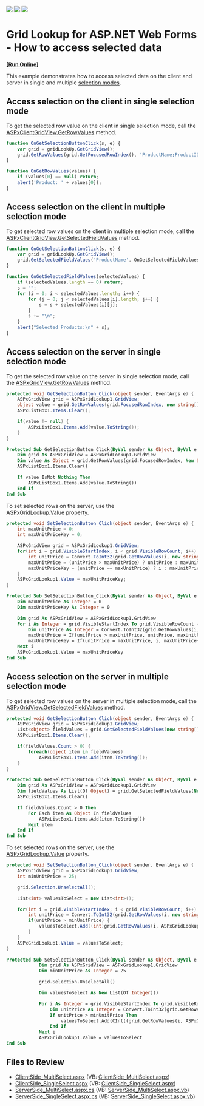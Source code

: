 <!-- default badges list -->
![](https://img.shields.io/endpoint?url=https://codecentral.devexpress.com/api/v1/VersionRange/128531222/16.1.6%2B)
[![](https://img.shields.io/badge/Open_in_DevExpress_Support_Center-FF7200?style=flat-square&logo=DevExpress&logoColor=white)](https://supportcenter.devexpress.com/ticket/details/E4742)
[![](https://img.shields.io/badge/📖_How_to_use_DevExpress_Examples-e9f6fc?style=flat-square)](https://docs.devexpress.com/GeneralInformation/403183)
<!-- default badges end -->

# Grid Lookup for ASP.NET Web Forms - How to access selected data
<!-- run online -->
**[[Run Online]](https://codecentral.devexpress.com/128531222/)**
<!-- run online end -->

This example demonstrates how to access selected data on the client and server in single and multiple [selection modes](https://docs.devexpress.com/AspNet/9075/components/grid-view/concepts/aspxgridlookup/selection-modes).

## Access selection on the client in single selection mode

To get the selected row value on the client in single selection mode, call the [ASPxClientGridView.GetRowValues](https://docs.devexpress.com/AspNet/js-ASPxClientGridView.GetRowValues(visibleIndex-fieldNames-onCallback)) method.
  
```js  
function OnGetSelectionButtonClick(s, e) {  
    var grid = gridLookUp.GetGridView();  
    grid.GetRowValues(grid.GetFocusedRowIndex(), 'ProductName;ProductID', OnGetRowValues);  
}  

function OnGetRowValues(values) {  
    if (values[0] == null) return;  
    alert('Product: ' + values[0]);  
}  
```

## Access selection on the client in multiple selection mode

To get selected row values on the client in multiple selection mode, call the [ASPxClientGridView.GetSelectedFieldValues](https://docs.devexpress.com/AspNet/js-ASPxClientGridView.GetSelectedFieldValues(fieldNames-onCallback)) method.
  
```js  
function OnGetSelectionButtonClick(s, e) {  
    var grid = gridLookUp.GetGridView();  
    grid.GetSelectedFieldValues('ProductName', OnGetSelectedFieldValues);  
}  

function OnGetSelectedFieldValues(selectedValues) {  
    if (selectedValues.length == 0) return;  
    s = "";  
    for (i = 0; i < selectedValues.length; i++) {  
        for (j = 0; j < selectedValues[i].length; j++) {  
            s = s + selectedValues[i][j];  
        }  
        s += "\n";  
    }  
    alert("Selected Products:\n" + s);  
}  
```

## Access selection on the server in single selection mode

To get the selected row value on the server in single selection mode, call the [ASPxGridView.GetRowValues](https://docs.devexpress.com/AspNet/DevExpress.Web.ASPxGridView.GetRowValues(System.Int32-System.String--)) method.
  
```cs  
protected void GetSelectionButton_Click(object sender, EventArgs e) {  
    ASPxGridView grid = ASPxGridLookup1.GridView;  
    object value = grid.GetRowValues(grid.FocusedRowIndex, new string[] { "ProductName" });  
    ASPxListBox1.Items.Clear();  

    if(value != null) {  
        ASPxListBox1.Items.Add(value.ToString());  
    }  
}  
```  
  
```vb  
Protected Sub GetSelectionButton_Click(ByVal sender As Object, ByVal e As EventArgs)  
    Dim grid As ASPxGridView = ASPxGridLookup1.GridView  
    Dim value As Object = grid.GetRowValues(grid.FocusedRowIndex, New String() { "ProductName" })  
    ASPxListBox1.Items.Clear()  

    If value IsNot Nothing Then  
        ASPxListBox1.Items.Add(value.ToString())  
    End If  
End Sub  
```  

To set selected rows on the server, use the [ASPxGridLookup.Value](https://docs.devexpress.com/AspNet/DevExpress.Web.ASPxGridLookup.Value) property.  
    
```cs  
protected void SetSelectionButton_Click(object sender, EventArgs e) {  
    int maxUnitPrice = 0;  
    int maxUnitPriceKey = 0;  

    ASPxGridView grid = ASPxGridLookup1.GridView;  
    for(int i = grid.VisibleStartIndex; i < grid.VisibleRowCount; i++) {  
        int unitPrice = Convert.ToInt32(grid.GetRowValues(i, new string[] { "UnitPrice" }));  
        maxUnitPrice = (unitPrice > maxUnitPrice) ? unitPrice : maxUnitPrice;  
        maxUnitPriceKey = (unitPrice == maxUnitPrice) ? i : maxUnitPriceKey;  
    }  
    ASPxGridLookup1.Value = maxUnitPriceKey;  
}  
```  
  
```vb  
Protected Sub SetSelectionButton_Click(ByVal sender As Object, ByVal e As EventArgs)  
    Dim maxUnitPrice As Integer = 0  
    Dim maxUnitPriceKey As Integer = 0  

    Dim grid As ASPxGridView = ASPxGridLookup1.GridView  
    For i As Integer = grid.VisibleStartIndex To grid.VisibleRowCount - 1  
        Dim unitPrice As Integer = Convert.ToInt32(grid.GetRowValues(i, New String() { "UnitPrice" }))  
        maxUnitPrice = If(unitPrice > maxUnitPrice, unitPrice, maxUnitPrice)  
        maxUnitPriceKey = If(unitPrice = maxUnitPrice, i, maxUnitPriceKey)  
    Next i  
    ASPxGridLookup1.Value = maxUnitPriceKey  
End Sub  
```  


## Access selection on the server in multiple selection mode
 
To get selected row values on the server in multiple selection mode, call the [ASPxGridView.GetSelectedFieldValues](https://docs.devexpress.com/AspNet/DevExpress.Web.ASPxGridBase.GetSelectedFieldValues(System.String--)) method.
  
```cs  
protected void GetSelectionButton_Click(object sender, EventArgs e) {  
    ASPxGridView grid = ASPxGridLookup1.GridView;  
    List<object> fieldValues = grid.GetSelectedFieldValues(new string[] { "ProductName" });  
    ASPxListBox1.Items.Clear();  

    if(fieldValues.Count > 0) {  
        foreach(object item in fieldValues)  
            ASPxListBox1.Items.Add(item.ToString());  
    }  
}  
```  
  
```vb  
Protected Sub GetSelectionButton_Click(ByVal sender As Object, ByVal e As EventArgs)  
    Dim grid As ASPxGridView = ASPxGridLookup1.GridView  
    Dim fieldValues As List(Of Object) = grid.GetSelectedFieldValues(New String() { "ProductName" })  
    ASPxListBox1.Items.Clear()  

    If fieldValues.Count > 0 Then  
        For Each item As Object In fieldValues  
            ASPxListBox1.Items.Add(item.ToString())  
        Next item  
    End If  
End Sub  
```  

To set selected rows on the server, use the [ASPxGridLookup.Value](https://docs.devexpress.com/AspNet/DevExpress.Web.ASPxGridLookup.Value) property.  
  
```cs  
protected void SetSelectionButton_Click(object sender, EventArgs e) {  
    ASPxGridView grid = ASPxGridLookup1.GridView;  
    int minUnitPrice = 25;  

    grid.Selection.UnselectAll();  

    List<int> valuesToSelect = new List<int>();  

    for(int i = grid.VisibleStartIndex; i < grid.VisibleRowCount; i++) {  
        int unitPrice = Convert.ToInt32(grid.GetRowValues(i, new string[] { "UnitPrice" }));  
        if(unitPrice > minUnitPrice) {  
            valuesToSelect.Add((int)grid.GetRowValues(i, ASPxGridLookup1.KeyFieldName));  
        }  
    }  
    ASPxGridLookup1.Value = valuesToSelect;  
}  
```  
  
```vb  
Protected Sub SetSelectionButton_Click(ByVal sender As Object, ByVal e As EventArgs)
            Dim grid As ASPxGridView = ASPxGridLookup1.GridView
            Dim minUnitPrice As Integer = 25

            grid.Selection.UnselectAll()

            Dim valuesToSelect As New List(Of Integer)()

            For i As Integer = grid.VisibleStartIndex To grid.VisibleRowCount - 1
                Dim unitPrice As Integer = Convert.ToInt32(grid.GetRowValues(i, New String() { "UnitPrice" }))
                If unitPrice > minUnitPrice Then
                    valuesToSelect.Add(CInt((grid.GetRowValues(i, ASPxGridLookup1.KeyFieldName))))
                End If
            Next i
            ASPxGridLookup1.Value = valuesToSelect
End Sub
```  
  
## Files to Review

* [ClientSide_MultiSelect.aspx](./CS/ASPxGridLookUpSelection/ClientSide_MultiSelect.aspx) (VB: [ClientSide_MultiSelect.aspx](./VB/ASPxGridLookUpSelection/ClientSide_MultiSelect.aspx))
* [ClientSide_SingleSelect.aspx](./CS/ASPxGridLookUpSelection/ClientSide_SingleSelect.aspx) (VB: [ClientSide_SingleSelect.aspx](./VB/ASPxGridLookUpSelection/ClientSide_SingleSelect.aspx))
* [ServerSide_MultiSelect.aspx.cs](./CS/ASPxGridLookUpSelection/ServerSide_MultiSelect.aspx.cs) (VB: [ServerSide_MultiSelect.aspx.vb](./VB/ASPxGridLookUpSelection/ServerSide_MultiSelect.aspx.vb))
* [ServerSide_SingleSelect.aspx.cs](./CS/ASPxGridLookUpSelection/ServerSide_SingleSelect.aspx.cs) (VB: [ServerSide_SingleSelect.aspx.vb](./VB/ASPxGridLookUpSelection/ServerSide_SingleSelect.aspx.vb))

